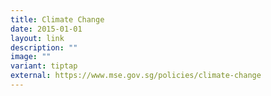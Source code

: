 ```yaml
---
title: Climate Change
date: 2015-01-01
layout: link
description: ""
image: ""
variant: tiptap
external: https://www.mse.gov.sg/policies/climate-change
---
```

